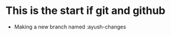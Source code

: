 <h1> This is the start if git and github</h1>


<ul>
<li> Making a new branch named :ayush-changes
</li> 
</ul>

